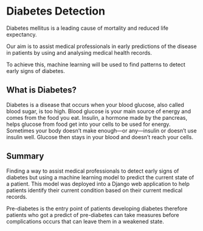 # Diabetes Detection

Diabetes mellitus is a leading cause of mortality and reduced life expectancy.

Our aim is to assist medical professionals in early predictions of the disease in patients by using and analysing medical health records.

To achieve this, machine learning will be used to find patterns to detect early signs of diabetes.

## What is Diabetes?
Diabetes is a disease that occurs when your blood glucose, also called blood sugar, is too high. 
Blood glucose is your main source of energy and comes from the food you eat. 
Insulin, a hormone made by the pancreas, helps glucose from food get into your cells to be used for energy. 
Sometimes your body doesn’t make enough—or any—insulin or doesn’t use insulin well. 
Glucose then stays in your blood and doesn’t reach your cells.

## Summary
Finding a way to assist medical professionals to detect early signs of diabetes but using a machine learning model to predict the current state of a patient. 
This model was deployed into a Django web application to help patients identify their current condition based on their current medical records.

Pre-diabetes is the entry point of patients developing diabetes therefore patients who got a predict of pre-diabetes can take measures before complications 
occurs that can leave them in a weakened state.

